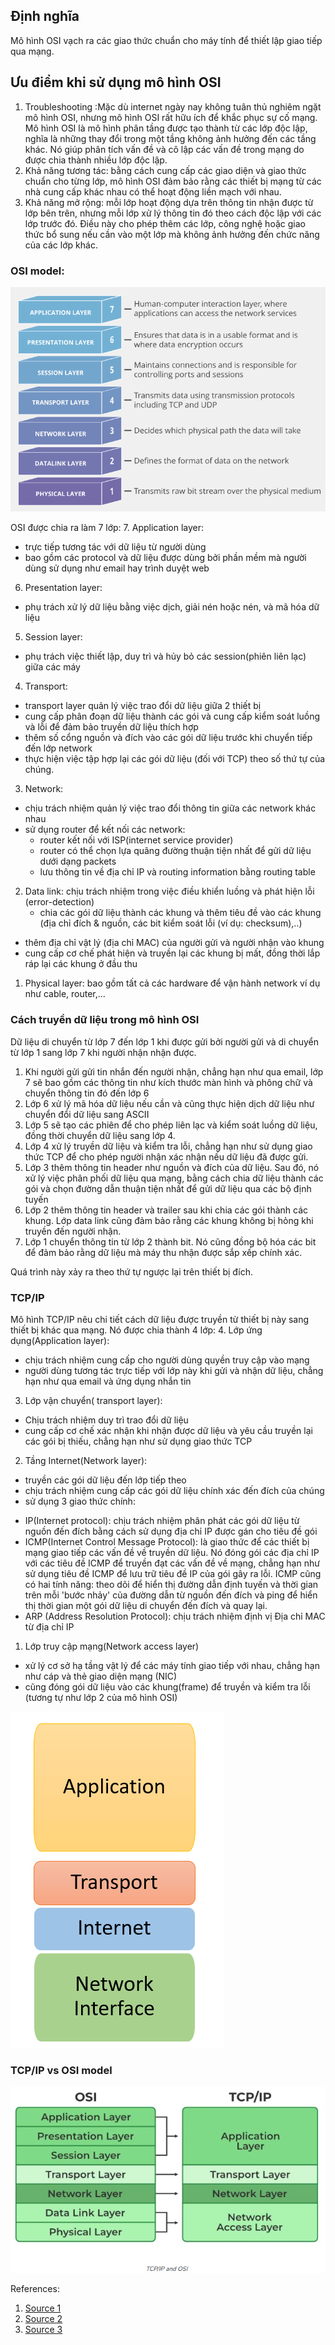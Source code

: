 ## Định nghĩa
Mô hình OSI vạch ra các giao thức chuẩn cho máy tính để thiết lập giao tiếp qua mạng.
## Ưu điểm khi sử dụng mô hình OSI
1. Troubleshooting :Mặc dù internet ngày nay không tuân thủ nghiêm ngặt mô hình OSI, nhưng mô hình OSI rất hữu ích để khắc phục sự cố mạng. Mô hình OSI là mô hình phân tầng được tạo thành từ các lớp độc lập, nghĩa là những thay đổi trong một tầng không ảnh hưởng đến các tầng khác. Nó giúp phân tích vấn đề và cô lập các vấn đề trong mạng do được chia thành nhiều lớp độc lập. 
2. Khả năng tương tác: bằng cách cung cấp các giao diện và giao thức chuẩn cho từng lớp, mô hình OSI đảm bảo rằng các thiết bị mạng từ các nhà cung cấp khác nhau có thể hoạt động liền mạch với nhau.
3. Khả năng mở rộng: mỗi lớp hoạt động dựa trên thông tin nhận được từ lớp bên trên, nhưng mỗi lớp xử lý thông tin đó theo cách độc lập với các lớp trước đó. Điều này cho phép thêm các lớp, công nghệ hoặc giao thức bổ sung nếu cần vào một lớp mà không ảnh hưởng đến chức năng của các lớp khác.

### OSI model:

![OSI](./images/Osi_model.png)
 
 OSI được chia ra làm 7 lớp: 
 7. Application layer:
- trực tiếp tương tác với dữ liệu từ người dùng
- bao gồm các protocol và dữ liệu được dùng bởi phần mềm mà người dùng sử dụng như email hay trình duyệt web
6. Presentation layer:
- phụ trách xử lý dữ liệu bằng việc dịch, giải nén hoặc nén, và mã hóa dữ liệu
5. Session layer:
- phụ trách việc thiết lập, duy trì và hủy bỏ các session(phiên liên lạc) giữa các máy
4. Transport: 
- transport layer quản lý việc trao đổi dữ liệu giữa 2 thiết bị
- cung cấp phân đoạn dữ liệu thành các gói và cung cấp kiểm soát luồng và lỗi để đảm bảo truyền dữ liệu thích hợp
- thêm số cổng nguồn và đích vào các gói dữ liệu trước khi chuyển tiếp đến lớp network
- thực hiện việc tập hợp lại các gói dữ liệu (đối với TCP) theo số thứ tự của chúng.
3. Network: 
- chịu trách nhiệm quản lý việc trao đổi thông tin giữa các network khác nhau
- sử dụng router để kết nối các network:
	+ router kết nối với ISP(internet service provider)
	+ router có thể chọn lựa quãng đường thuận tiện nhất để gửi dữ liệu dưới dạng packets
	+ lưu thông tin về địa chỉ IP và routing information bằng routing table
2. Data link: chịu trách nhiệm trong việc điều khiển luồng và phát hiện lỗi (error-detection)
	- chia các gói dữ liệu thành các khung và thêm tiêu đề vào các khung (địa chỉ đích & nguồn, các bit kiểm soát lỗi (ví dụ: checksum),..)
- thêm địa chỉ vật lý (địa chỉ MAC) của người gửi và người nhận vào khung
- cung cấp cơ chế phát hiện và truyền lại các khung bị mất, đồng thời lắp ráp lại các khung ở đầu thu
1. Physical layer: bao gồm tất cả các hardware để vận hành network ví dụ như cable, router,...
### Cách truyền dữ liệu trong mô hình OSI
Dữ liệu di chuyển từ lớp 7 đến lớp 1 khi được gửi bởi người gửi và di chuyển từ lớp 1 sang lớp 7 khi người nhận nhận được.

1. Khi người gửi gửi tin nhắn đến người nhận, chẳng hạn như qua email, lớp 7 sẽ bao gồm các thông tin như kích thước màn hình và phông chữ và chuyển thông tin đó đến lớp 6
2. Lớp 6 xử lý mã hóa dữ liệu nếu cần và cũng thực hiện dịch dữ liệu như chuyển đổi dữ liệu sang ASCII
3. Lớp 5 sẽ tạo các phiên để cho phép liên lạc và kiểm soát luồng dữ liệu, đồng thời chuyển dữ liệu sang lớp 4.
4. Lớp 4 xử lý truyền dữ liệu và kiểm tra lỗi, chẳng hạn như sử dụng giao thức TCP để cho phép người nhận xác nhận nếu dữ liệu đã được gửi.
5. Lớp 3 thêm thông tin header như nguồn và đích của dữ liệu. Sau đó, nó xử lý việc phân phối dữ liệu qua mạng, bằng cách chia dữ liệu thành các gói và chọn đường dẫn thuận tiện nhất để gửi dữ liệu qua các bộ định tuyến
6. Lớp 2 thêm thông tin header và trailer sau khi chia các gói thành các khung. Lớp data link cũng đảm bảo rằng các khung không bị hỏng khi truyền đến người nhận.
7. Lớp 1 chuyển thông tin từ lớp 2 thành bit. Nó cũng đồng bộ hóa các bit để đảm bảo rằng dữ liệu mà máy thu nhận được sắp xếp chính xác.

Quá trình này xảy ra theo thứ tự ngược lại trên thiết bị đích.


### TCP/IP
Mô hình TCP/IP nêu chi tiết cách dữ liệu được truyền từ thiết bị này sang thiết bị khác qua mạng.
Nó được chia thành 4 lớp:
4. Lớp ứng dụng(Application layer):
- chịu trách nhiệm cung cấp cho người dùng quyền truy cập vào mạng
- người dùng tương tác trực tiếp với lớp này khi gửi và nhận dữ liệu, chẳng hạn như qua email và ứng dụng nhắn tin
3. Lớp vận chuyển( transport layer):
- Chịu trách nhiệm duy trì trao đổi dữ liệu
- cung cấp cơ chế xác nhận khi nhận được dữ liệu và yêu cầu truyền lại các gói bị thiếu, chẳng hạn như sử dụng giao thức TCP
2. Tầng Internet(Network layer):
- truyền các gói dữ liệu đến lớp tiếp theo
- chịu trách nhiệm cung cấp các gói dữ liệu chính xác đến đích của chúng
- sử dụng 3 giao thức chính:
+ IP(Internet protocol): chịu trách nhiệm phân phát các gói dữ liệu từ nguồn đến đích bằng cách sử dụng địa chỉ IP được gán cho tiêu đề gói
+ ICMP(Internet Control Message Protocol): là giao thức để các thiết bị mạng giao tiếp các vấn đề về truyền dữ liệu. Nó đóng gói các địa chỉ IP với các tiêu đề ICMP để truyền đạt các vấn đề về mạng, chẳng hạn như sử dụng tiêu đề ICMP để lưu trữ tiêu đề IP của gói gây ra lỗi. ICMP cũng có hai tính năng: theo dõi để hiển thị đường dẫn định tuyến và thời gian trên mỗi 'bước nhảy' của đường dẫn từ nguồn đến đích và ping để hiển thị thời gian một gói dữ liệu di chuyển đến đích và quay lại.
+ ARP (Address Resolution Protocol): chịu trách nhiệm định vị Địa chỉ MAC từ địa chỉ IP
1. Lớp truy cập mạng(Network access layer)
- xử lý cơ sở hạ tầng vật lý để các máy tính giao tiếp với nhau, chẳng hạn như cáp và thẻ giao diện mạng (NIC)
- cũng đóng gói dữ liệu vào các khung(frame) để truyền và kiểm tra lỗi (tương tự như lớp 2 của mô hình OSI)

![picTCPIP](./images/TCP_IP.png)

### TCP/IP vs OSI model

![piccompare](./images/comparemodels.png)



References:
1. [Source 1](https://www.ccexpert.us/distance-vector/how-data-flows-through-the-osi-layers.html)
2. [Source 2](https://www.cloudflare.com/learning/ddos/glossary/internet-control-message-protocol-icmp/)
3. [Source 3](https://www.guru99.com/tcp-ip-model.html)




